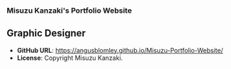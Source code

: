 ### Misuzu Kanzaki's Portfolio Website
## Graphic Designer

- **GitHub URL**: https://angusblomley.github.io/Misuzu-Portfolio-Website/
- **License**: Copyright Misuzu Kanzaki.
